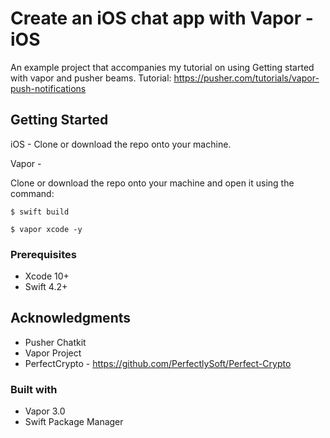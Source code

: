 # Create an iOS chat app with Vapor - iOS

An example project that accompanies my tutorial on using Getting started with vapor and pusher beams.
Tutorial: https://pusher.com/tutorials/vapor-push-notifications

## Getting Started

iOS - Clone or download the repo onto your machine.

Vapor -

Clone or download the repo onto your machine and open it using the command: 

`$ swift build`

`$ vapor xcode -y`


### Prerequisites

* Xcode 10+
* Swift 4.2+

## Acknowledgments

* Pusher Chatkit
* Vapor Project
* PerfectCrypto - https://github.com/PerfectlySoft/Perfect-Crypto

### Built with
* Vapor 3.0
* Swift Package Manager
